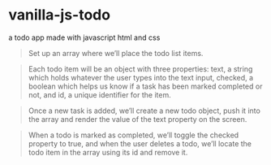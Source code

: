 # vanilla-js-todo
a todo app made with javascript html and css

> Set up an array where we’ll place the todo list items.

> Each todo item will be an object with three properties: text, a string which holds whatever the user types into the text input, checked, a boolean which helps us know if a task has been marked completed or not, and id, a unique identifier for the item.

> Once a new task is added, we’ll create a new todo object, push it into the array and render the value of the text property on the screen.

> When a todo is marked as completed, we’ll toggle the checked property to true, and when the user deletes a todo, we’ll locate the todo item in the array using its id and remove it.
